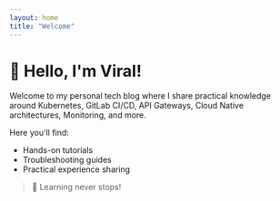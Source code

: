 ```yaml
---
layout: home
title: "Welcome"
---
```


# 👋 Hello, I'm Viral!

Welcome to my personal tech blog where I share practical knowledge around Kubernetes, GitLab CI/CD, API Gateways, Cloud Native architectures, Monitoring, and more.

Here you'll find:
- Hands-on tutorials
- Troubleshooting guides
- Practical experience sharing

> 🚀 Learning never stops!
